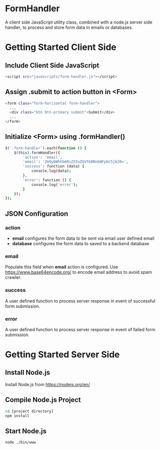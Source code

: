 # FormHandler
A client side JavaScript utility class, combined with a node.js server side handler, to process and store form data in emails or databases.

# Getting Started Client Side

## Include Client Side JavaScript
```sh
<script src="javascripts/form-handler.js"></script>
```

## Assign .submit to action button in &lt;Form&gt;
```sh
<form class="form-horizontal form-handler">
  ...
  <div class="btn btn-primary submit">Submit</div>
  ...
</form>
```

## Initialize &lt;Form&gt; using .formHandler()
```sh
$('.form-handler').each(function () {
    $(this).formHandler({
        'action': 'email',
        'email': 'Zm9ybWhhbmRsZXIuZGVtb0BnbWFpbC5jb20=',
        'success': function (data) {
            console.log(data);
        },
        'error': function () {
            console.log('error');
        }
    });
});
```

## JSON Configuration

### action
- **email** configures the form data to be sent via email user defined email
- **database** configures the form data to saved to a backend database

### email
Populate this field when **email** action is configured.
Use https://www.base64encode.org/ to encode email address to avoid spam crawler.

### success
A user defined function to process server response in event of successful form submission.

### error
A user defined function to process server response in event of failed form submission.

# Getting Started Server Side

## Install Node.js
Install Node.js from https://nodejs.org/en/

## Compile Node.js Project
```sh
cd [project directory]
npm install
```

## Start Node.js
```sh
node ./bin/www
```
